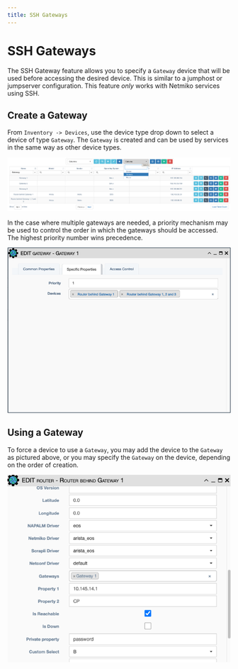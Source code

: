 ```yaml
---
title: SSH Gateways
---
```


# SSH Gateways

The SSH Gateway feature allows you to specify a `Gateway` device that will be used 
before accessing the desired device. This is similar to a jumphost or jumpserver 
configuration. This feature *only* works with Netmiko services using SSH.  

## Create a Gateway

From `Inventory -> Devices`, use the device type drop down to select a device of type 
`Gateway`. The `Gateway` is created and can be used by services in the same way as other
device types. 

![create_gateway](../_static/inventory/ssh_gateway/gateway_create.png)

In the case where multiple gateways are needed, a priority mechanism may be used to 
control the order in which the gateways should be accessed. The highest priority
number wins precedence. 

![gateway_priorty](../_static/inventory/ssh_gateway/gateway_priority.png)

## Using a Gateway

To force a device to use a `Gateway`, you may add the device to the `Gateway` as pictured
above, or you may specify the `Gateway` on the device, depending on the order of 
creation. 

![gateway_add_devcie.png](../_static/inventory/ssh_gateway/gateway_add_device.png)
